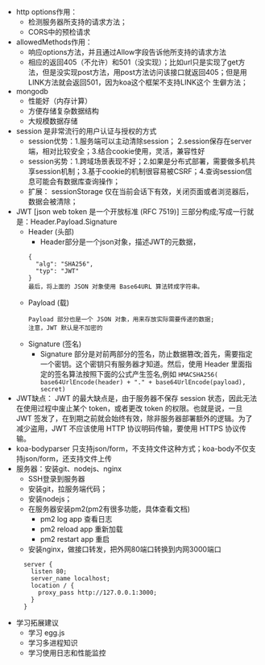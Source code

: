- http options作用：
  - 检测服务器所支持的请求方法；
  - CORS中的预检请求
- allowedMethods作用：
  - 响应options方法，并且通过Allow字段告诉他所支持的请求方法
  - 相应的返回405（不允许）和501（没实现）；比如url只是实现了get方法，但是没实现post方法，用post方法访问该接口就返回405；但是用LINK方法就会返回501，因为koa这个框架不支持LINK这个
生僻方法；
- mongodb
  - 性能好（内存计算）
  - 方便存储复杂数据结构
  - 大规模数据存储
- session 是非常流行的用户认证与授权的方式
  - session优势：1.服务端可以主动清除session； 2.session保存在server端，相对比较安全；3.结合cookie使用，灵活，兼容性好
  - session劣势：1.跨域场景表现不好；2.如果是分布式部署，需要做多机共享session机制；3.基于cookie的机制很容易被CSRF；4.查询session信息可能会有数据库查询操作；
  - 扩展： sessionStorage 仅在当前会话下有效，关闭页面或者浏览器后，数据会被清除；
- JWT [json web token 是一个开放标准 (RFC 7519)] 三部分构成;写成一行就是：Header.Payload.Signature
  - Header (头部)
    - Header部分是一个json对象，描述JWT的元数据，
    ```
    {
      "alg": "SHA256",
      "typ": "JWT"
    }
    最后，将上面的 JSON 对象使用 Base64URL 算法转成字符串。
    ```
  - Payload (载)
    ```
    Payload 部分也是一个 JSON 对象，用来存放实际需要传递的数据;
    注意，JWT 默认是不加密的
    ```
  - Signature (签名)
    - Signature 部分是对前两部分的签名，防止数据篡改;首先，需要指定一个密钥。这个密钥只有服务器才知道。然后，使用 Header 里面指定的签名算法按照下面的公式产生签名,例如
    `HMACSHA256(
    base64UrlEncode(header) + "." +
    base64UrlEncode(payload),
    secret)`
- JWT缺点： JWT 的最大缺点是，由于服务器不保存 session 状态，因此无法在使用过程中废止某个 token，或者更改 token 的权限。也就是说，一旦 JWT 签发了，在到期之前就会始终有效，除非服务器部署额外的逻辑。为了减少盗用，JWT 不应该使用 HTTP 协议明码传输，要使用 HTTPS 协议传输。
- koa-bodyparser 只支持json/form，不支持文件这种方式；koa-body不仅支持json/form，还支持文件上传
- 服务器：安装git、nodejs、nginx
  - SSH登录到服务器
  - 安装git，拉服务端代码；
  - 安装nodejs；
  - 在服务器安装pm2(pm2有很多功能，具体查看文档)
    - pm2 log app  查看日志
    - pm2 reload app  重新加载
    - pm2 restart app 重启
  - 安装nginx，做接口转发，把外网80端口转换到内网3000端口
  ```
    server {
      listen 80;
      server_name localhost;
      location / {
        proxy_pass http://127.0.0.1:3000;
      }
    }
  ```
- 学习拓展建议
  - 学习 egg.js
  - 学习多进程知识
  - 学习使用日志和性能监控


